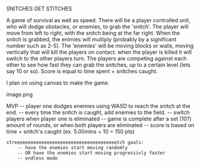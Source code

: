 SNITCHES GET STITCHES


A game of survival as well as speed. There will be a player controlled unit, who will dodge obstacles, or enemies, to grab the 'snitch'. The player will move from left to right, with the snitch being at the far right. When the snitch is grabbed, the enimies will multiply (probably by a significant number such as 2-5). 
The 'enemies' will be moving blocks or walls, moving vertically that will kill the players on contact. when the player is killed it will switch to the other players turn. The players are competing against each other to see how fast they can grab the snitches, up to a certain level (lets say 10 or so). Score is equal to time spent + snitches caught. 

I plan on using canvas to make the game. 

image.png


MVP -- player one dodges enemies using WASD to reach the snitch at the end. 
    -- every time the snitch is caught, add enemies to the field. 
    -- switch players when player one is eliminated
    -- game is complete after a set (10?) amount of rounds, or when both players are eliminated
    -- score is based on time + snitch's caught (ex. 5.00mins + 10 = 150 pts)




    streeeeeeeeeeeeeeeeeeeeeeeeeeeeeeeeeeeeeetch goals:
        -- have the enemies start moving randomly
        -- OR have the enemies start moving progressivly faster
        -- endless mode